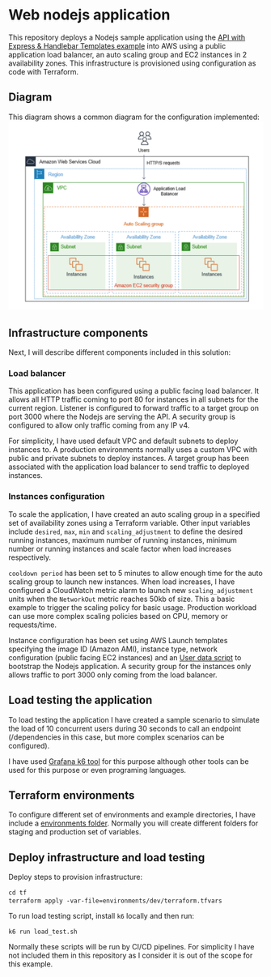 # Web nodejs application
This repository deploys a Nodejs sample application using the 
[API with Express & Handlebar Templates example](https://github.com/nodejs/examples/tree/main/servers/express/api-with-express-and-handlebars)
into AWS using a public application load balancer, an auto scaling group and EC2 instances in 2 availability zones.
This infrastructure is provisioned using configuration as code with Terraform.

## Diagram
This diagram shows a common diagram for the configuration implemented:
![Alt text](diagram.png?raw=true "Diagram")

## Infrastructure components
Next, I will describe different components included in this solution:
### Load balancer
This application has been configured using a public facing load balancer. It allows all HTTP traffic coming to port 80
for instances in all subnets for the current region. Listener is configured to forward traffic to a target group on port
3000 where the Nodejs are serving the API. A security group is configured to allow only traffic coming from any IP v4.

For simplicity, I have used default VPC and default subnets to deploy instances to. A production environments normally
uses a custom VPC with public and private subnets to deploy instances.
A target group has been associated with the application load balancer to send traffic to deployed instances.
### Instances configuration
To scale the application, I have created an auto scaling group in a specified set of availability zones using a
Terraform variable. Other input variables include `desired`, `max`, `min` and `scaling_adjustment` to define the desired
running instances, maximum number of running instances, minimum number or running instances and scale factor when load
increases respectively. 

`cooldown period` has been set to 5 minutes to allow enough time for the auto scaling group to launch new instances.
When load increases, I have configured a CloudWatch metric alarm to launch new `scaling_adjustment` units when the
`NetworkOut` metric reaches 50kb of size. This a basic example to trigger the scaling policy for basic usage. Production
workload can use more complex scaling policies based on CPU, memory or requests/time.

Instance configuration has been set using AWS Launch templates specifying the image ID (Amazon AMI), instance type,
network configuration (public facing EC2 instances) and an [User data script](tf/user_data.sh) to bootstrap the Nodejs application.
A security group for the instances only allows traffic to port 3000 only coming from the load balancer.

## Load testing the application
To load testing the application I have created a sample scenario to simulate the load of 10 concurrent users during 30
seconds to call an endpoint (/dependencies in this case, but more complex scenarios can be configured).

I have used [Grafana k6 tool](https://github.com/grafana/k6) for this purpose although other tools can be used for this
purpose or even programing languages.

## Terraform environments
To configure different set of environments and example directories, I have include a [environments folder](tf/environments).
Normally you will create different folders for staging and production set of variables.

## Deploy infrastructure and load testing

Deploy steps to provision infrastructure:

```shell script
cd tf
terraform apply -var-file=environments/dev/terraform.tfvars
```

To run load testing script, install `k6` locally and then run:

```shell script
k6 run load_test.sh
```

Normally these scripts will be run by CI/CD pipelines. For simplicity I have not included them in this repository as I
consider it is out of the scope for this example.


